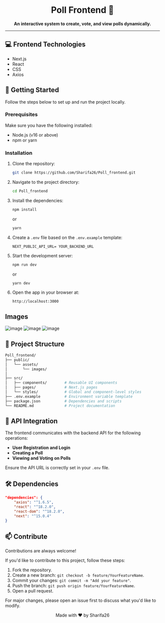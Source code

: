 <h1 align="center" style="font-weight: bold;">Poll Frontend 🎯</h1>

<p align="center">
    <b>An interactive system to create, vote, and view polls dynamically.</b>
</p>

---

## 💻 Frontend Technologies

<ul>
    <li>Next.js</li>
    <li>React</li>
    <li>CSS</li>
    <li>Axios</li>
</ul>

## 🚀 Getting Started

Follow the steps below to set up and run the project locally.

### Prerequisites

Make sure you have the following installed:

- Node.js (v16 or above)
- npm or yarn

### Installation

1. Clone the repository:
   ```bash
   git clone https://github.com/Sharifa26/Poll_frontend.git
   ```
2. Navigate to the project directory:
   ```bash
   cd Poll_frontend
   ```
3. Install the dependencies:
   ```bash
   npm install
   ```
   or
   ```bash
   yarn
   ```
4. Create a `.env` file based on the `.env.example` template:

   ```env
   NEXT_PUBLIC_API_URL= YOUR_BACKEND_URL
   ```

5. Start the development server:
   ```bash
   npm run dev
   ```
   or
   ```bash
   yarn dev
   ```
6. Open the app in your browser at:
   ```
   http://localhost:3000
   ```

## Images

![image](https://github.com/user-attachments/assets/1abbaf92-377c-47b9-bcb0-18e8e16cffc0)
![image](https://github.com/user-attachments/assets/8a0c1fa4-9e05-49b9-b22a-c5237b477d8c)
![image](https://github.com/user-attachments/assets/7ae3f08a-afe0-4ca6-870a-41c5f078db6e)

## 📂 Project Structure

```bash
Poll_frontend/
├── public/
│   └── assets/
│       └── images/
│
├── src/
│   ├── components/        # Reusable UI components
│   ├── pages/             # Next.js pages
│   └── styles/            # Global and component-level styles
├── .env.example           # Environment variable template
├── package.json           # Dependencies and scripts
└── README.md              # Project documentation
```

## 🔗 API Integration

The frontend communicates with the backend API for the following operations:

- **User Registration and Login**
- **Creating a Poll**
- **Viewing and Voting on Polls**

Ensure the API URL is correctly set in your `.env` file.

## 🛠 Dependencies

```json
"dependencies": {
    "axios": "^1.6.5",
    "react": "^18.2.0",
    "react-dom": "^18.2.0",
    "next": "^15.0.4"
}
```

## 📫 Contribute

Contributions are always welcome!

If you'd like to contribute to this project, follow these steps:

1. Fork the repository.
2. Create a new branch: `git checkout -b feature/YourFeatureName`.
3. Commit your changes: `git commit -m "Add your feature"`.
4. Push the branch: `git push origin feature/YourFeatureName`.
5. Open a pull request.

For major changes, please open an issue first to discuss what you'd like to modify.

<p align="center">Made with ❤️ by Sharifa26</p>
